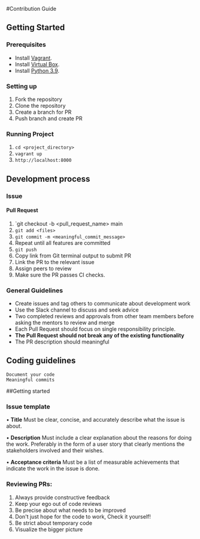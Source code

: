 #Contribution Guide

## Getting Started 

### Prerequisites 
- Install [Vagrant](https://www.vagrantup.com/downloads).
- Install [Virtual Box](https://www.virtualbox.org/wiki/Downloads).
- Install [Python 3.9](https://www.python.org/downloads/).

### Setting up 
1. Fork the repository
2. Clone the repository
3. Create a branch for PR 
4. Push branch and create PR 

### Running Project 
1. `cd <project_directory>` 
1. `vagrant up` 
2. `http://localhost:8000`

## Development process

### Issue

#### Pull Request
1. `git checkout -b <pull_request_name> main 
2. `git add <files>` 
3. `git commit -m <meaningful_commit_message>`
4. Repeat until all features are committed 
5. `git push` 
6. Copy link from Git terminal output to submit PR
7. Link the PR to the relevant issue
8. Assign peers to review 
9. Make sure the PR passes CI checks.

### General Guidelines 
- Create issues and tag others to communicate about development work 
- Use the Slack channel to discuss and seek advice 
- Two completed reviews and approvals from other team members before asking the mentors to review and merge
- Each Pull Request should focus on single responsibility principle.
- **The Pull Request should not break any of the existing functionality**
- The PR description should meaningful 

## Coding guidelines
	Document your code 
	Meaningful commits 
##Getting started
	

### Issue template

• **Title**
Must be clear, concise, and accurately describe what the issue is about.

• **Description**
Must include a clear explanation about the reasons for doing the work. Preferably in the form of a user story
that clearly mentions the stakeholders involved and their wishes.

• **Acceptance criteria**
Must be a list of measurable achievements that indicate the work in the issue is done.

### Reviewing PRs:

1. Always provide constructive feedback
2. Keep your ego out of code reviews
3. Be precise about what needs to be improved
4. Don't just hope for the code to work, Check it yourself!
5. Be strict about temporary code
6. Visualize the bigger picture
